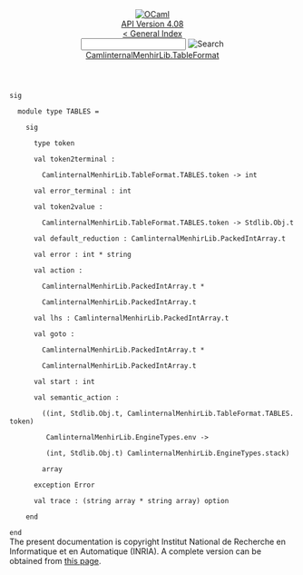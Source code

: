 <!-- ((! set title API !)) ((! set documentation !)) ((! set api !)) ((! set nobreadcrumb !)) -->
<div class="api"><header><nav class="toc brand"><a class="brand" href="https://ocaml.org/"><img src="colour-logo-gray.svg" class="svg" alt="OCaml"></a></nav><nav class="toc"><div class="toc_version"><a href="/docs" id="version-select">API Version 4.08</a></div><a href="index.html">&lt; General Index</a><div class="api_search"><input type="text" name="apisearch" id="api_search" oninput="mySearch(false);" onkeypress="this.oninput();" onclick="this.oninput();" onpaste="this.oninput();">
<img src="search_icon.svg" alt="Search" class="svg" onclick="mySearch(false)"></div>
<div id="search_results"></div><div class="toc_title"><a href="CamlinternalMenhirLib.TableFormat.html">CamlinternalMenhirLib.TableFormat</a></div><ul></ul></nav></header>
<code class="code"><span class="keyword">sig</span><br>
&nbsp;&nbsp;<span class="keyword">module</span>&nbsp;<span class="keyword">type</span>&nbsp;<span class="constructor">TABLES</span>&nbsp;=<br>
&nbsp;&nbsp;&nbsp;&nbsp;<span class="keyword">sig</span><br>
&nbsp;&nbsp;&nbsp;&nbsp;&nbsp;&nbsp;<span class="keyword">type</span>&nbsp;token<br>
&nbsp;&nbsp;&nbsp;&nbsp;&nbsp;&nbsp;<span class="keyword">val</span>&nbsp;token2terminal&nbsp;:<br>
&nbsp;&nbsp;&nbsp;&nbsp;&nbsp;&nbsp;&nbsp;&nbsp;<span class="constructor">CamlinternalMenhirLib</span>.<span class="constructor">TableFormat</span>.<span class="constructor">TABLES</span>.token&nbsp;<span class="keywordsign">-&gt;</span>&nbsp;int<br>
&nbsp;&nbsp;&nbsp;&nbsp;&nbsp;&nbsp;<span class="keyword">val</span>&nbsp;error_terminal&nbsp;:&nbsp;int<br>
&nbsp;&nbsp;&nbsp;&nbsp;&nbsp;&nbsp;<span class="keyword">val</span>&nbsp;token2value&nbsp;:<br>
&nbsp;&nbsp;&nbsp;&nbsp;&nbsp;&nbsp;&nbsp;&nbsp;<span class="constructor">CamlinternalMenhirLib</span>.<span class="constructor">TableFormat</span>.<span class="constructor">TABLES</span>.token&nbsp;<span class="keywordsign">-&gt;</span>&nbsp;<span class="constructor">Stdlib</span>.<span class="constructor">Obj</span>.t<br>
&nbsp;&nbsp;&nbsp;&nbsp;&nbsp;&nbsp;<span class="keyword">val</span>&nbsp;default_reduction&nbsp;:&nbsp;<span class="constructor">CamlinternalMenhirLib</span>.<span class="constructor">PackedIntArray</span>.t<br>
&nbsp;&nbsp;&nbsp;&nbsp;&nbsp;&nbsp;<span class="keyword">val</span>&nbsp;error&nbsp;:&nbsp;int&nbsp;*&nbsp;string<br>
&nbsp;&nbsp;&nbsp;&nbsp;&nbsp;&nbsp;<span class="keyword">val</span>&nbsp;action&nbsp;:<br>
&nbsp;&nbsp;&nbsp;&nbsp;&nbsp;&nbsp;&nbsp;&nbsp;<span class="constructor">CamlinternalMenhirLib</span>.<span class="constructor">PackedIntArray</span>.t&nbsp;*<br>
&nbsp;&nbsp;&nbsp;&nbsp;&nbsp;&nbsp;&nbsp;&nbsp;<span class="constructor">CamlinternalMenhirLib</span>.<span class="constructor">PackedIntArray</span>.t<br>
&nbsp;&nbsp;&nbsp;&nbsp;&nbsp;&nbsp;<span class="keyword">val</span>&nbsp;lhs&nbsp;:&nbsp;<span class="constructor">CamlinternalMenhirLib</span>.<span class="constructor">PackedIntArray</span>.t<br>
&nbsp;&nbsp;&nbsp;&nbsp;&nbsp;&nbsp;<span class="keyword">val</span>&nbsp;goto&nbsp;:<br>
&nbsp;&nbsp;&nbsp;&nbsp;&nbsp;&nbsp;&nbsp;&nbsp;<span class="constructor">CamlinternalMenhirLib</span>.<span class="constructor">PackedIntArray</span>.t&nbsp;*<br>
&nbsp;&nbsp;&nbsp;&nbsp;&nbsp;&nbsp;&nbsp;&nbsp;<span class="constructor">CamlinternalMenhirLib</span>.<span class="constructor">PackedIntArray</span>.t<br>
&nbsp;&nbsp;&nbsp;&nbsp;&nbsp;&nbsp;<span class="keyword">val</span>&nbsp;start&nbsp;:&nbsp;int<br>
&nbsp;&nbsp;&nbsp;&nbsp;&nbsp;&nbsp;<span class="keyword">val</span>&nbsp;semantic_action&nbsp;:<br>
&nbsp;&nbsp;&nbsp;&nbsp;&nbsp;&nbsp;&nbsp;&nbsp;((int,&nbsp;<span class="constructor">Stdlib</span>.<span class="constructor">Obj</span>.t,&nbsp;<span class="constructor">CamlinternalMenhirLib</span>.<span class="constructor">TableFormat</span>.<span class="constructor">TABLES</span>.token)<br>
&nbsp;&nbsp;&nbsp;&nbsp;&nbsp;&nbsp;&nbsp;&nbsp;&nbsp;<span class="constructor">CamlinternalMenhirLib</span>.<span class="constructor">EngineTypes</span>.env&nbsp;<span class="keywordsign">-&gt;</span><br>
&nbsp;&nbsp;&nbsp;&nbsp;&nbsp;&nbsp;&nbsp;&nbsp;&nbsp;(int,&nbsp;<span class="constructor">Stdlib</span>.<span class="constructor">Obj</span>.t)&nbsp;<span class="constructor">CamlinternalMenhirLib</span>.<span class="constructor">EngineTypes</span>.stack)<br>
&nbsp;&nbsp;&nbsp;&nbsp;&nbsp;&nbsp;&nbsp;&nbsp;array<br>
&nbsp;&nbsp;&nbsp;&nbsp;&nbsp;&nbsp;<span class="keyword">exception</span>&nbsp;<span class="constructor">Error</span><br>
&nbsp;&nbsp;&nbsp;&nbsp;&nbsp;&nbsp;<span class="keyword">val</span>&nbsp;trace&nbsp;:&nbsp;(string&nbsp;array&nbsp;*&nbsp;string&nbsp;array)&nbsp;option<br>
&nbsp;&nbsp;&nbsp;&nbsp;<span class="keyword">end</span><br>
<span class="keyword">end</span></code>
<div class="copyright">The present documentation is copyright Institut National de Recherche en Informatique et en Automatique (INRIA). A complete version can be obtained from <a href="http://caml.inria.fr/pub/docs/manual-ocaml/">this page</a>.</div></div>